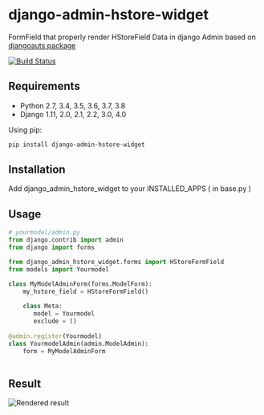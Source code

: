 # django-admin-hstore-widget

FormField that properly render HStoreField Data in django Admin based on [djangoauts package](https://github.com/djangonauts/django-hstore)

[![Build Status](https://travis-ci.org/PokaInc/django-admin-hstore-widget.svg?branch=master)](https://travis-ci.org/PokaInc/django-admin-hstore-widget)


## Requirements
 * Python 2.7, 3.4, 3.5, 3.6, 3.7, 3.8
 * Django 1.11, 2.0, 2.1, 2.2, 3.0, 4.0
 
 
Using pip:
```bash
pip install django-admin-hstore-widget
```

## Installation

Add django_admin_hstore_widget to your INSTALLED_APPS ( in base.py )

## Usage

```python
# yourmodel/admin.py
from django.contrib import admin
from django import forms

from django_admin_hstore_widget.forms import HStoreFormField
from models import Yourmodel

class MyModelAdminForm(forms.ModelForm):
    my_hstore_field = HStoreFormField()
    
    class Meta:
       model = Yourmodel
       exclude = ()
    
@admin.register(Yourmodel)
class YourmodelAdmin(admin.ModelAdmin):
    form = MyModelAdminForm
    
```

## Result

![Rendered result](results.png)
